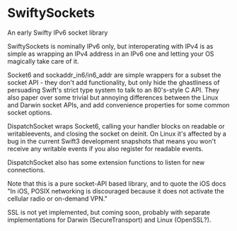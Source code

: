 # SwiftySockets
An early Swifty IPv6 socket library

SwiftySockets is nominally IPv6 only, but interoperating with IPv4 is as simple as wrapping an IPv4 address in an IPv6 one and letting your OS magically take care of it.

Socket6 and sockaddr_in6/in6_addr are simple wrappers for a subset the socket API - they don't add functionality, but only hide the ghastliness of persuading Swift's strict type system to talk to an 80's-style C API. They also paper over some trivial but annoying differences between the Linux and Darwin socket APIs, and add convenience properties for some common socket options.

DispatchSocket wraps Socket6, calling your handler blocks on readable or writableevents, and closing the socket on deinit. On Linux it's affected by a bug in the current Swift3 development snapshots that means you won't receive any writable events if you also register for readable events.

DispatchSocket also has some extension functions to listen for new connections.

Note that this is a pure socket-API based library, and to quote the iOS docs "In iOS, POSIX networking is discouraged because it does not activate the cellular radio or on-demand VPN."

SSL is not yet implemented, but coming soon, probably with separate implementations for Darwin (SecureTransport) and Linux (OpenSSL?).
